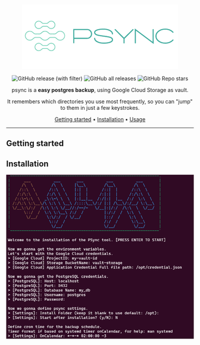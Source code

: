 <!-- markdownlint-configure-file {
  "MD013": {
    "code_blocks": false,
    "tables": false
  },
  "MD033": false,
  "MD041": false
} -->

<div align="center">

![pSync](.github/assets/psync_logo.png)

![GitHub release (with filter)](https://img.shields.io/github/v/release/lucasgolino/psync?label=last%20release)
![GitHub all releases](https://img.shields.io/github/downloads/lucasgolino/psync/total)
![GitHub Repo stars](https://img.shields.io/github/stars/lucasgolino/psync)


psync is a **easy postgres backup**, using Google Cloud Storage as vault.

It remembers which directories you use most frequently, so you can "jump" to
them in just a few keystrokes.

[Getting started](#getting-started) •
[Installation](#installation) •
[Usage](#usage)

</div>

---
## Getting started

## Installation
![install](.github/assets/install_terminal.png)